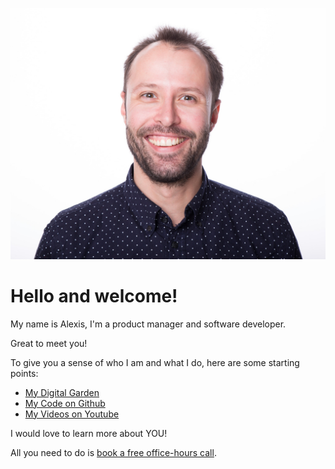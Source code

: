 ![Alexis Rondeau](alexis-portrait.jpg)
# Hello and welcome!

My name is Alexis, I'm a product manager and software developer.

Great to meet you!

To give you a sense of who I am and what I do, here are some starting points:

- [My Digital Garden](https://publish.obsidian.md/alexisrondeau)
- [My Code on Github](https://github.com/akaalias)
- [My Videos on Youtube](https://www.youtube.com/c/AlexisRondeau/videos)

I would love to learn more about YOU! 

All you need to do is [book a free office-hours call](https://calendly.com/alexis-rondeau/lets-talk).